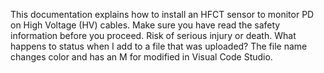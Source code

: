 This documentation explains how to install an HFCT sensor to monitor PD on High Voltage (HV) cables.
Make sure you have read the safety information before you proceed.
Risk of serious injury or death.
What happens to status when I add to a file that was uploaded? The file name changes color and has an M for modified in Visual Code Studio.